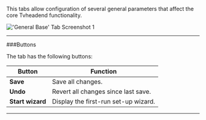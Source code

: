 This tabs allow configuration of several general parameters that affect
the core Tvheadend functionality.

!['General Base' Tab Screenshot 1](docresources/configbaseall.png)

---

###Buttons

The tab has the following buttons:

Button                 | Function
-----------------------|-------------------
**Save**               | Save all changes.
**Undo**               | Revert all changes since last save.
**Start wizard**       | Display the first-run set-up wizard.

---
